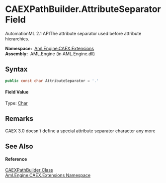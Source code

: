 CAEXPathBuilder.AttributeSeparator Field
========================================
AutomationML 2.1 APIThe attribute separator used before attribute hierarchies.

  **Namespace:**  [Aml.Engine.CAEX.Extensions][1]  
  **Assembly:**  AML.Engine (in AML.Engine.dll)

Syntax
------

```csharp
public const char AttributeSeparator = '.'
```

#### Field Value
Type: [Char][2]

Remarks
-------
 CAEX 3.0 doesn't define a special attribute separator character any more 

See Also
--------

#### Reference
[CAEXPathBuilder Class][3]  
[Aml.Engine.CAEX.Extensions Namespace][1]  

[1]: ../README.md
[2]: https://docs.microsoft.com/dotnet/api/system.char
[3]: README.md
[4]: https://www.automationml.org
[5]: ../../icons/logoShade.png